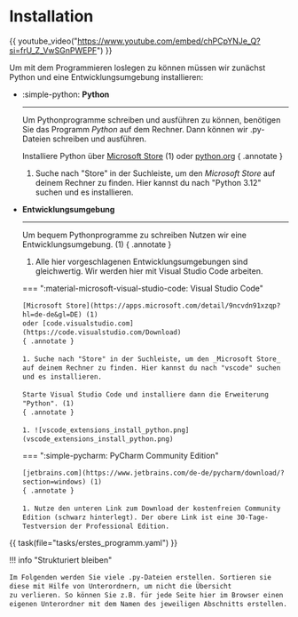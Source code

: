 # Installation

{{ youtube_video("https://www.youtube.com/embed/chPCpYNJe_Q?si=frU_Z_VwSGnPWEPF") }}

Um mit dem Programmieren loslegen zu können müssen wir zunächst Python und eine Entwicklungsumgebung installieren:

<div class="grid cards" markdown>

*   :simple-python: **Python**

    ---
    
    Um Pythonprogramme schreiben und ausführen zu können, benötigen Sie das Programm _Python_ auf dem Rechner.
    Dann können wir .py-Dateien schreiben und ausführen.

    Installiere Python über
    [Microsoft Store](https://apps.microsoft.com/detail/9ncvdn91xzqp?hl=de-de&gl=DE) (1)
    oder [python.org](https://www.python.org/downloads/)
    { .annotate }
    
    1. Suche nach "Store" in der Suchleiste, um den _Microsoft Store_ auf deinem Rechner zu finden. Hier kannst du nach "Python 3.12" suchen und es installieren.


*   **Entwicklungsumgebung**
 
    ---

    Um bequem Pythonprogramme zu schreiben Nutzen wir eine Entwicklungsumgebung. (1)
    { .annotate }
    
    1. Alle hier vorgeschlagenen Entwicklungsumgebungen sind gleichwertig. Wir werden hier mit Visual Studio Code arbeiten.

    === ":material-microsoft-visual-studio-code: Visual Studio Code"
        
        [Microsoft Store](https://apps.microsoft.com/detail/9ncvdn91xzqp?hl=de-de&gl=DE) (1)
        oder [code.visualstudio.com](https://code.visualstudio.com/Download)
        { .annotate }
    
        1. Suche nach "Store" in der Suchleiste, um den _Microsoft Store_ auf deinem Rechner zu finden. Hier kannst du nach "vscode" suchen und es installieren.

        Starte Visual Studio Code und installiere dann die Erweiterung "Python". (1)
        { .annotate }
    
        1. ![vscode_extensions_install_python.png](vscode_extensions_install_python.png)


    === ":simple-pycharm: PyCharm Community Edition"
        
        [jetbrains.com](https://www.jetbrains.com/de-de/pycharm/download/?section=windows) (1)
        { .annotate }

        1. Nutze den unteren Link zum Download der kostenfreien Community Edition (schwarz hinterlegt). Der obere Link ist eine 30-Tage-Testversion der Professional Edition.
        
</div>


{{ task(file="tasks/erstes_programm.yaml") }}

!!! info "Strukturiert bleiben"

    Im Folgenden werden Sie viele .py-Dateien erstellen. Sortieren sie diese mit Hilfe von Unterordnern, um nicht die Übersicht
    zu verlieren. So können Sie z.B. für jede Seite hier im Browser einen eigenen Unterordner mit dem Namen des jeweiligen Abschnitts erstellen.
